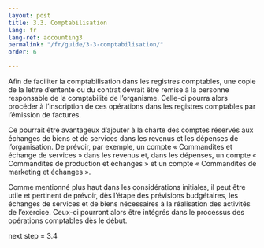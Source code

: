 ```yaml
---
layout: post
title: 3.3. Comptabilisation
lang: fr
lang-ref: accounting3
permalink: "/fr/guide/3-3-comptabilisation/"
order: 6

---
```

Afin de faciliter la comptabilisation dans les registres comptables, une copie de la lettre d’entente ou du contrat devrait être remise à la personne responsable de la comptabilité de l’organisme. Celle-ci pourra alors procéder à l’inscription de ces opérations dans les registres comptables par l’émission de factures.

Ce pourrait être avantageux d’ajouter à la charte des comptes réservés aux échanges de biens et de services dans les revenus et les dépenses de l’organisation. De prévoir, par exemple, un compte « Commandites et échange de services » dans les revenus et, dans les dépenses, un compte « Commandites de production et échanges » et un compte « Commandites de marketing et échanges ».

Comme mentionné plus haut dans les considérations initiales, il peut être utile et pertinent de prévoir, dès l’étape des prévisions budgétaires, les échanges de services et de biens nécessaires à la réalisation des activités de l’exercice. Ceux-ci pourront alors être intégrés dans le processus des opérations comptables dès le début.

next step = 3.4

